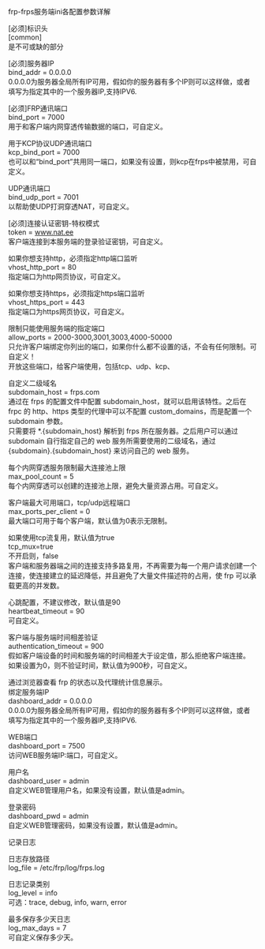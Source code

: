 frp-frps服务端ini各配置参数详解

[必须]标识头  
[common]  
是不可或缺的部分  
  
[必须]服务器IP  
bind_addr = 0.0.0.0  
0.0.0.0为服务器全局所有IP可用，假如你的服务器有多个IP则可以这样做，或者填写为指定其中的一个服务器IP,支持IPV6.  
  
[必须]FRP通讯端口  
bind_port = 7000  
用于和客户端内网穿透传输数据的端口，可自定义。  
  
用于KCP协议UDP通讯端口  
kcp_bind_port = 7000  
也可以和“bind_port”共用同一端口，如果没有设置，则kcp在frps中被禁用，可自定义。  
  
UDP通讯端口  
bind_udp_port = 7001  
以帮助使UDP打洞穿透NAT，可自定义。  
  
[必须]连接认证密钥-特权模式  
token = www.nat.ee  
客户端连接到本服务端的登录验证密钥，可自定义。  
  
如果你想支持http，必须指定http端口监听  
vhost_http_port = 80  
指定端口为http网页协议，可自定义。  
  
如果你想支持https，必须指定https端口监听  
vhost_https_port = 443  
指定端口为https网页协议，可自定义。  
  
限制只能使用服务端的指定端口  
allow_ports = 2000-3000,3001,3003,4000-50000  
只允许客户端绑定你列出的端口，如果你什么都不设置的话，不会有任何限制。可自定义！  
开放这些端口，给客户端使用，包括tcp、udp、kcp、  
  
自定义二级域名  
subdomain_host = frps.com  
通过在 frps 的配置文件中配置 subdomain_host，就可以启用该特性。之后在 frpc 的
http、https 类型的代理中可以不配置 custom_domains，而是配置一个 subdomain 参数。  
只需要将 \*.{subdomain_host} 解析到 frps 所在服务器。之后用户可以通过 subdomain
自行指定自己的 web 服务所需要使用的二级域名，通过 {subdomain}.{subdomain_host}
来访问自己的 web 服务。  
  
每个内网穿透服务限制最大连接池上限  
max_pool_count = 5  
每个内网穿透可以创建的连接池上限，避免大量资源占用。可自定义。  
  
客户端最大可用端口，tcp/udp远程端口  
max_ports_per_client = 0  
最大端口可用于每个客户端，默认值为0表示无限制。  
  
如果使用tcp流复用，默认值为true  
tcp_mux=true  
不开启则，false  
客户端和服务器端之间的连接支持多路复用，不再需要为每一个用户请求创建一个连接，使连接建立的延迟降低，并且避免了大量文件描述符的占用，使
frp 可以承载更高的并发数。  
  
心跳配置，不建议修改，默认值是90  
heartbeat_timeout = 90  
可自定义。  
  
客户端与服务端时间相差验证  
authentication_timeout = 900  
假如客户端设备的时间和服务端的时间相差大于设定值，那么拒绝客户端连接。  
如果设置为0，则不验证时间，默认值为900秒，可自定义。  
  
通过浏览器查看 frp 的状态以及代理统计信息展示。  
绑定服务端IP  
dashboard_addr = 0.0.0.0  
0.0.0.0为服务器全局所有IP可用，假如你的服务器有多个IP则可以这样做，或者填写为指定其中的一个服务器IP,支持IPV6.  
  
WEB端口  
dashboard_port = 7500  
访问WEB服务端IP:端口，可自定义。  
  
用户名  
dashboard_user = admin  
自定义WEB管理用户名，如果没有设置，默认值是admin。  
  
登录密码  
dashboard_pwd = admin  
自定义WEB管理密码，如果没有设置，默认值是admin。  
  
记录日志  
  
日志存放路径  
log_file = /etc/frp/log/frps.log  
  
日志记录类别  
log_level = info  
可选：trace, debug, info, warn, error  
  
最多保存多少天日志  
log_max_days = 7  
可自定义保存多少天。
